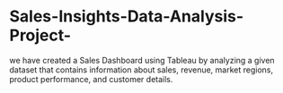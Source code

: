 # Sales-Insights-Data-Analysis-Project-
we have created a Sales Dashboard using Tableau by analyzing a given dataset that contains information about sales, revenue, market regions, product performance, and customer details.
